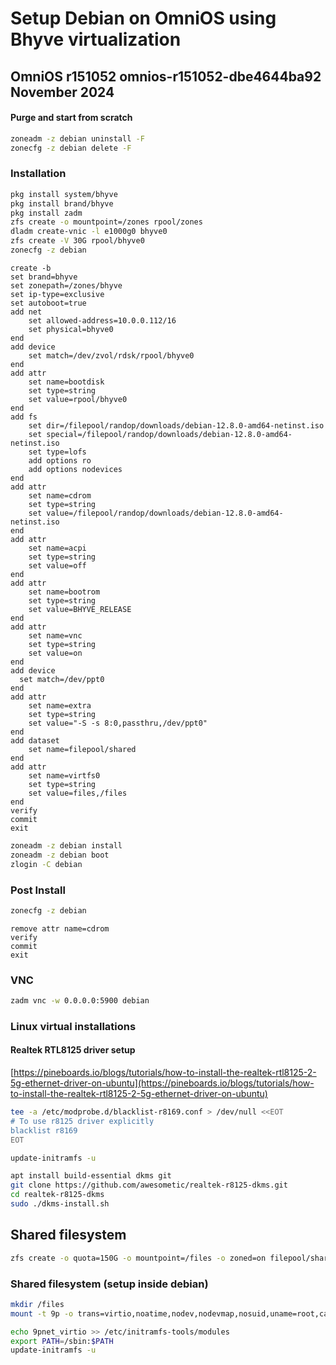 # Setup Debian on OmniOS using Bhyve virtualization

## OmniOS r151052  omnios-r151052-dbe4644ba92      November 2024

#### Purge and start from scratch
```bash
zoneadm -z debian uninstall -F
zonecfg -z debian delete -F
```

### Installation
```bash
pkg install system/bhyve
pkg install brand/bhyve
pkg install zadm
zfs create -o mountpoint=/zones rpool/zones
dladm create-vnic -l e1000g0 bhyve0
zfs create -V 30G rpool/bhyve0
zonecfg -z debian
```

```
create -b
set brand=bhyve
set zonepath=/zones/bhyve
set ip-type=exclusive
set autoboot=true
add net
    set allowed-address=10.0.0.112/16
    set physical=bhyve0
end
add device
    set match=/dev/zvol/rdsk/rpool/bhyve0
end
add attr
    set name=bootdisk
    set type=string
    set value=rpool/bhyve0
end
add fs
    set dir=/filepool/randop/downloads/debian-12.8.0-amd64-netinst.iso
    set special=/filepool/randop/downloads/debian-12.8.0-amd64-netinst.iso
    set type=lofs
    add options ro
    add options nodevices
end
add attr
    set name=cdrom
    set type=string
    set value=/filepool/randop/downloads/debian-12.8.0-amd64-netinst.iso
end
add attr
    set name=acpi
    set type=string
    set value=off
end
add attr
    set name=bootrom
    set type=string
    set value=BHYVE_RELEASE
end
add attr
    set name=vnc
    set type=string
    set value=on
end
add device
  set match=/dev/ppt0
end
add attr
    set name=extra
    set type=string
    set value="-S -s 8:0,passthru,/dev/ppt0"
end
add dataset
    set name=filepool/shared
end
add attr
    set name=virtfs0
    set type=string
    set value=files,/files
end
verify
commit
exit

```

```bash
zoneadm -z debian install
zoneadm -z debian boot
zlogin -C debian
```

### Post Install
```bash
zonecfg -z debian
```
```
remove attr name=cdrom
verify
commit
exit
```

### VNC
```bash
zadm vnc -w 0.0.0.0:5900 debian
```

### Linux virtual installations
#### Realtek RTL8125 driver setup
[https://pineboards.io/blogs/tutorials/how-to-install-the-realtek-rtl8125-2-5g-ethernet-driver-on-ubuntu](https://pineboards.io/blogs/tutorials/how-to-install-the-realtek-rtl8125-2-5g-ethernet-driver-on-ubuntu)
```bash
tee -a /etc/modprobe.d/blacklist-r8169.conf > /dev/null <<EOT
# To use r8125 driver explicitly
blacklist r8169
EOT

update-initramfs -u

apt install build-essential dkms git
git clone https://github.com/awesometic/realtek-r8125-dkms.git
cd realtek-r8125-dkms
sudo ./dkms-install.sh
```

## Shared filesystem
```bash
zfs create -o quota=150G -o mountpoint=/files -o zoned=on filepool/shared
```

### Shared filesystem (setup inside debian)
```bash
mkdir /files
mount -t 9p -o trans=virtio,noatime,nodev,nodevmap,nosuid,uname=root,cache=mmap,access=client,trans=virtio,version=9p2000.L,msize=512000 files /files

echo 9pnet_virtio >> /etc/initramfs-tools/modules
export PATH=/sbin:$PATH
update-initramfs -u
```
